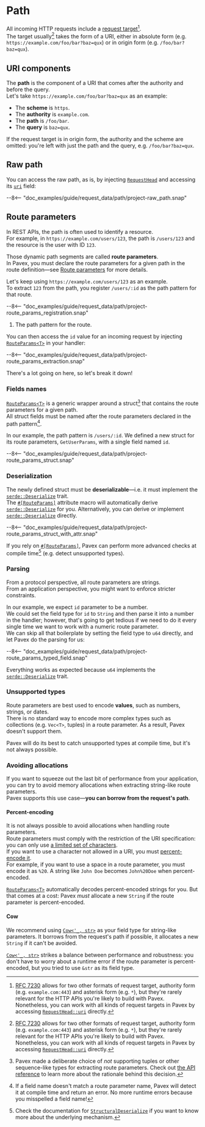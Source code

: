 # Path

All incoming HTTP requests include a [request target](https://datatracker.ietf.org/doc/html/rfc7230#section-5.3)[^rfc].  
The target usually[^rfc] takes the form of a URI, either in absolute form (e.g. `https://example.com/foo/bar?baz=qux`) or in
origin form (e.g. `/foo/bar?baz=qux`).

## URI components

The **path** is the component of a URI that comes after the authority and before the query.  
Let's take `https://example.com/foo/bar?baz=qux` as an example:

- The **scheme** is `https`.
- The **authority** is `example.com`.
- The **path** is `/foo/bar`.
- The **query** is `baz=qux`.

If the request target is in origin form, the authority and the scheme are omitted: you're left with just the path and the query,
e.g. `/foo/bar?baz=qux`.

## Raw path

You can access the raw path, as is, by injecting [`RequestHead`][RequestHead] and accessing its [`uri`][RequestHead::uri] field:

--8<-- "doc_examples/guide/request_data/path/project-raw_path.snap"

## Route parameters

In REST APIs, the path is often used to identify a resource.  
For example, in `https://example.com/users/123`, the path is `/users/123` and the resource is the user with ID `123`.

Those dynamic path segments are called **route parameters**.  
In Pavex, you must declare the route parameters for a given path in the route definition—see [Route parameters](../routing/path_patterns.md#route-parameters) 
for more details.

Let's keep using `https://example.com/users/123` as an example.  
To extract `123` from the path, you register `/users/:id` as the path pattern for that route.  

--8<-- "doc_examples/guide/request_data/path/project-route_params_registration.snap"

1. The path pattern for the route.

You can then access the `id` value for an incoming request by injecting [`RouteParams<T>`][RouteParams] in your handler:

--8<-- "doc_examples/guide/request_data/path/project-route_params_extraction.snap"

There's a lot going on here, so let's break it down!

### Fields names

[`RouteParams<T>`][RouteParams] is a generic wrapper around a struct[^why-struct] that contains the route parameters for a given path.  
All struct fields must be named after the route parameters declared in the path pattern[^wrong-name].

In our example, the path pattern is `/users/:id`.
We defined a new struct for its route parameters, `GetUserParams`, with a single field named `id`.

--8<-- "doc_examples/guide/request_data/path/project-route_params_struct.snap"

### Deserialization

The newly defined struct must be **deserializable**—i.e. it must implement the [`serde::Deserialize`][serde::Deserialize] trait.  
The [`#[RouteParams]`][RouteParamsMacro] attribute macro will automatically derive [`serde::Deserialize`][serde::Deserialize] for you. Alternatively, you can derive or implement [`serde::Deserialize`][serde::Deserialize] directly.  

--8<-- "doc_examples/guide/request_data/path/project-route_params_struct_with_attr.snap"

If you rely on [`#[RouteParams]`][RouteParamsMacro], Pavex can perform more advanced checks at compile time[^structural-deserialize] (e.g. detect unsupported types).

### Parsing

From a protocol perspective, all route parameters are strings.  
From an application perspective, you might want to enforce stricter constraints.

In our example, we expect `id` parameter to be a number.  
We could set the field type for `id` to `String` and then parse it into a number in the handler; however, that's going
to get tedious if we need to do it every single time we want to work with a numeric route parameter.  
We can skip all that boilerplate by setting the field type to `u64` directly, and let Pavex do the parsing for us:

--8<-- "doc_examples/guide/request_data/path/project-route_params_typed_field.snap"

Everything works as expected because `u64` implements the [`serde::Deserialize`][serde::Deserialize] trait.

### Unsupported types

Route parameters are best used to encode **values**, such as numbers, strings, or dates.  
There is no standard way to encode more complex types such as collections (e.g. `Vec<T>`, tuples) in a route parameter. 
As a result, Pavex doesn't support them.

Pavex will do its best to catch unsupported types at compile time, but it's not always possible. 

### Avoiding allocations

If you want to squeeze out the last bit of performance from your application,
you can try to avoid memory allocations when extracting string-like route parameters.  
Pavex supports this use case—**you can borrow from the request's path**.

#### Percent-encoding

It is not always possible to avoid allocations when handling route parameters.  
Route parameters must comply with the restriction of the URI specification:
you can only use [a limited set of characters](https://datatracker.ietf.org/doc/html/rfc3986#section-2).  
If you want to use a character not allowed in a URI, you must [percent-encode it](https://developer.mozilla.org/en-US/docs/Glossary/Percent-encoding).  
For example, if you want to use a space in a route parameter, you must encode it as `%20`.
A string like `John Doe` becomes `John%20Doe` when percent-encoded.

[`RouteParams<T>`][RouteParams] automatically decodes percent-encoded strings for you. But that comes at a cost: 
Pavex _must_ allocate a new `String` if the route parameter is percent-encoded.

#### Cow

We recommend using [`Cow<'_, str>`][Cow] as your field type for string-like parameters.
It borrows from the request's path if possible, it allocates a new `String` if it can't be avoided.

[`Cow<'_, str>`][Cow] strikes a balance between performance and robustness: you don't have to worry about a runtime error if the route parameter
is percent-encoded, but you tried to use `&str` as its field type.



[^rfc]: [RFC 7230](https://datatracker.ietf.org/doc/html/rfc7230#section-5.3) allows for two other formats of request target,
    authority form (e.g. `example.com:443`) and asterisk form (e.g. `*`), but they're rarely relevant for 
    the HTTP APIs you're likely to build with Pavex.  
    Nonetheless, you can work with all kinds of request targets in Pavex by accessing [`RequestHead::uri`][RequestHead::uri]
    directly.

[^why-struct]: Pavex made a deliberate choice of _not_ supporting tuples or other sequence-like types for extracting route parameters. 
    Check out [the API reference](../../api_reference/pavex/request/route/struct.RouteParams.html#unsupported-types)
    to learn more about the rationale behind this decision.

[^wrong-name]: If a field name doesn't match a route parameter name, Pavex will detect it at compile time and return
    an error.
    No more runtime errors because you misspelled a field name!

[^structural-deserialize]: Check the documentation for [`StructuralDeserialize`][StructuralDeserialize] if you want
    to know more about the underlying mechanism.

[RequestHead]: ../../api_reference/pavex/request/struct.RequestHead.html
[RequestHead::uri]: ../../api_reference/pavex/request/struct.RequestHead.html#structfield.uri
[RouteParams]: ../../api_reference/pavex/request/route/struct.RouteParams.html
[RouteParamsMacro]: ../../api_reference/pavex/request/route/attr.RouteParams.html
[serde::Deserialize]: https://docs.rs/serde/latest/serde/trait.Deserialize.html
[StructuralDeserialize]: ../../api_reference/pavex/serialization/trait.StructuralDeserialize.html
[Cow]: https://doc.rust-lang.org/std/borrow/enum.Cow.html